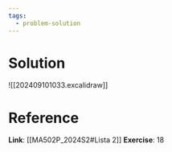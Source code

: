 ```yaml
---
tags:
  - problem-solution
---
```

# Solution
![[202409101033.excalidraw]]

# Reference
**Link**: [[MA502P_2024S2#Lista 2]]
**Exercise**: 18